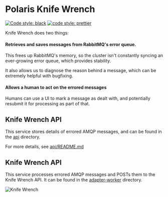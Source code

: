 # Polaris Knife Wrench

[![Code style: black](https://img.shields.io/badge/code%20style-black-000000.svg)](https://github.com/ambv/black) [![code style: prettier](https://img.shields.io/badge/code_style-prettier-ff69b4.svg?style=flat-square)](https://github.com/prettier/prettier)

Knife Wrench does two things:

#### Retrieves and saves messages from RabbitMQ's error queue.

This frees up RabbitMQ's memory, so the cluster isn't constantly syncing an ever-growing error queue, which provides stability.

It also allows us to diagnose the reason behind a message, which can be extremely helpful with bugfixing.

#### Allows a human to act on the errored messages

Humans can use a UI to mark a message as dealt with, and potentially resubmit it for processing as part of that.

## Knife Wrench API
This service stores details of errored AMQP messages, and can be found in the [api](api) directory.

For more details, see [api/README.md](api/README.md)

## Knife Wrench API
This service processes errored AMQP messages and POSTs them to the Knife Wrench API. It can be found in the [adapter-worker](adapter-worker) directory.

![Knife Wrench](https://media2.giphy.com/media/146myoFdrXUoGA/giphy.gif?cid=6104955e5cfa58ee30534a4c6fd5fa72&rid=giphy.gif)
